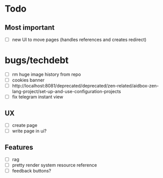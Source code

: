 # Todo

## Most important

- [ ] new UI to move pages (handles references and creates redirect)

# bugs/techdebt

- [ ] rm huge image history from repo
- [ ] cookies banner
- [ ] http://localhost:8081/deprecated/deprecated/zen-related/aidbox-zen-lang-project/set-up-and-use-configuration-projects
- [ ] fix telegram instant view

## UX

- [ ] create page
- [ ] write page in ui?

## Features

- [ ] rag
- [ ] pretty render system resource reference
- [ ] feedback buttons?
